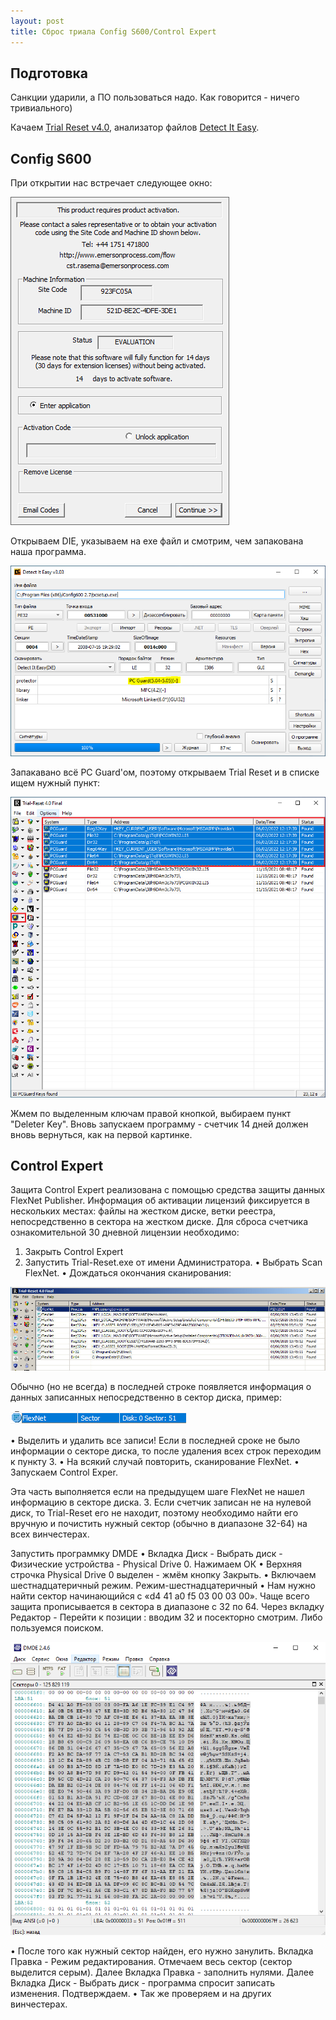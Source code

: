 ```yaml
---
layout: post
title: Сброс триала Config S600/Control Expert
---
```


## Подготовка
Санкции ударили, а ПО пользоваться надо. Как говорится - ничего тривиального)

Качаем [Trial Reset v4.0](https://www.manhunter.ru/underground/89_programmi_dlya_udaleniya_trialnih_klyuchey.html), анализатор файлов [Detect It Easy](https://github.com/horsicq/DIE-engine/releases).


## Config S600

При открытии нас встречает следующее окно:

![Trial Config S600](/assets/images/configs600/trial.png "Окно триала Config S600")

Открываем DIE, указываем на exe файл и смотрим, чем запакована наша программа.

![exe Config S600](/assets/images/configs600/exetrial.png "Exe Config S600")

Запакавано всё PC Guard'ом, поэтому открываем Trial Reset и в списке ищем нужный пункт:

![Trial Reset PCGuard](/assets/images/configs600/pcguard.png "Trial Reset PCGuard")

Жмем по выделенным ключам правой кнопкой, выбираем пункт "Deleter Key". Вновь запускаем программу - счетчик 14 дней должен вновь вернуться, как на первой картинке.

## Control Expert

Защита Control Expert реализована с помощью средства защиты данных FlexNet Publisher.
Информация об активации лицензий фиксируется в нескольких местах: файлы на жестком диске, ветки реестра, непосредственно в сектора на жестком диске.
Для сброса счетчика ознакомительной 30 дневной лицензии необходимо:
1.	Закрыть Control Expert
2.	Запустить Trial-Reset.exe от имени Администратора.
•	Выбрать Scan FlexNet.
•	Дождаться окончания сканирования:

![Trial Reset FlexNet](/assets/images/unity/image1.png "Trial Reset FlexNet")
 
Обычно (но не всегда) в последней строке появляется информация о данных записанных непосредственно в сектор диска, пример:

![FlexNet disk](/assets/images/unity/image2.png "FlexNet disk")
   
•	Выделить и удалить все записи! Если в последней сроке не было информации о секторе диска, то после удаления всех строк переходим к пункту 3.
•	На всякий случай повторить, сканирование FlexNet.
•	Запускаем Control Exper.

Эта часть выполняется если на предыдущем шаге FlexNet не нашел информацию в секторе диска.
3.	Если счетчик записан не на нулевой диск, то Trial-Reset его не находит, поэтому необходимо найти его вручную и почистить нужный сектор (обычно в диапазоне 32-64) на всех винчестерах.

Запустить программку DMDE
•	Вкладка Диск - Выбрать диск - Физические устройства - Physical Drive 0. Нажимаем ОК
•	Верхняя строчка Physical Drive 0 выделен - жмём кнопку Закрыть.
•	Включаем шестнадцатеричный режим. Режим-шестнадцатеричный
•	Нам нужно найти сектор начинающийся с «d4 41 a0 f5 03 00 03 00». Чаще всего защита прописывается в сектора в диапазоне с 32 по 64. Через вкладку Редактор - Перейти к позиции : вводим 32 и посекторно смотрим. Либо пользуемся поиском.

![DMDE disk](/assets/images/unity/image3.png "DMDE disk")
 
•	После того как нужный сектор найден, его нужно занулить. Вкладка Правка - Режим редактирования. Отмечаем весь сектор (сектор выделится серым).  Далее Вкладка Правка - заполнить нулями.  Далее Вкладка Диск - Выбрать диск - программа спросит записать изменения. Подтверждаем. 
•	Так же проверяем и на других винчестерах.

